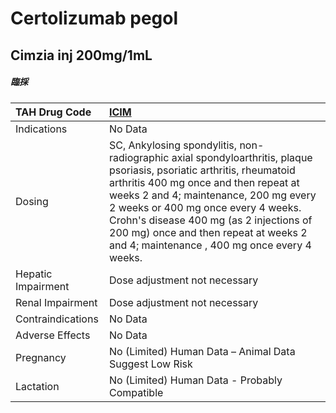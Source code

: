 # Certolizumab pegol

## Cimzia inj 200mg/1mL

##### 臨採

| TAH Drug Code      | [ICIM](https://www.tahsda.org.tw/drugs/hissearch.php?drug_code=ICIM)                                                                                                                                                                                                                                                                                                               |
|:-------------------|:-----------------------------------------------------------------------------------------------------------------------------------------------------------------------------------------------------------------------------------------------------------------------------------------------------------------------------------------------------------------------------------|
| Indications        | No Data                                                                                                                                                                                                                                                                                                                                                                            |
| Dosing             | SC, Ankylosing spondylitis, non-radiographic axial spondyloarthritis, plaque psoriasis, psoriatic arthritis, rheumatoid arthritis 400 mg once and then repeat at weeks 2 and 4; maintenance, 200 mg every 2 weeks or 400 mg once every 4 weeks. Crohn's disease 400 mg (as 2 injections of 200 mg) once and then repeat at weeks 2 and 4; maintenance , 400 mg once every 4 weeks. |
| Hepatic Impairment | Dose adjustment not necessary                                                                                                                                                                                                                                                                                                                                                      |
| Renal Impairment   | Dose adjustment not necessary                                                                                                                                                                                                                                                                                                                                                      |
| Contraindications  | No Data                                                                                                                                                                                                                                                                                                                                                                            |
| Adverse Effects    | No Data                                                                                                                                                                                                                                                                                                                                                                            |
| Pregnancy          | No (Limited) Human Data – Animal Data Suggest Low Risk                                                                                                                                                                                                                                                                                                                             |
| Lactation          | No (Limited) Human Data - Probably Compatible                                                                                                                                                                                                                                                                                                                                      |

